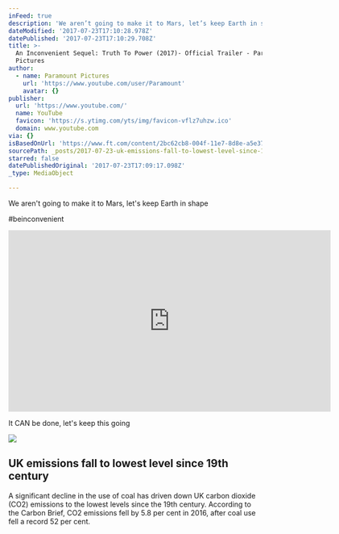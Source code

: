 ```yaml
---
inFeed: true
description: 'We aren’t going to make it to Mars, let’s keep Earth in shape'
dateModified: '2017-07-23T17:10:28.978Z'
datePublished: '2017-07-23T17:10:29.708Z'
title: >-
  An Inconvenient Sequel: Truth To Power (2017)- Official Trailer - Paramount
  Pictures
author:
  - name: Paramount Pictures
    url: 'https://www.youtube.com/user/Paramount'
    avatar: {}
publisher:
  url: 'https://www.youtube.com/'
  name: YouTube
  favicon: 'https://s.ytimg.com/yts/img/favicon-vflz7uhzw.ico'
  domain: www.youtube.com
via: {}
isBasedOnUrl: 'https://www.ft.com/content/2bc62cb8-004f-11e7-8d8e-a5e3738f9ae4'
sourcePath: _posts/2017-07-23-uk-emissions-fall-to-lowest-level-since-19th-century.md
starred: false
datePublishedOriginal: '2017-07-23T17:09:17.098Z'
_type: MediaObject

---
```

We aren't going to make it to Mars, let's keep Earth in shape

\#beinconvenient

<iframe src="https://cdn.embedly.com/widgets/media.html?src=https%3A%2F%2Fwww.youtube.com%2Fembed%2FhuX1bmfdkyA%3Ffeature%3Doembed&amp;url=http%3A%2F%2Fwww.youtube.com%2Fwatch%3Fv%3DhuX1bmfdkyA&amp;image=https%3A%2F%2Fi.ytimg.com%2Fvi%2FhuX1bmfdkyA%2Fhqdefault.jpg&amp;key=a715cf41cc93453ca338d350cd26f87b&amp;type=text%2Fhtml&amp;schema=youtube" width="640" height="360" scrolling="no" frameborder="0" allowfullscreen="" style=""></iframe>

It CAN be done, let's keep this going

<article style=""><img src="https://imgflo.herokuapp.com/graph/2b2431f8e7ba7b0/6d4ae8c3414453ab79d815b74ed93f1a/croprotate.jpg?cropheight=856&amp;cropwidth=647&amp;degrees=0&amp;input=http%3A%2F%2Fwww.climateactionprogramme.org%2Fimages%2Fsite%2FCA1617.jpg&amp;x=0&amp;y=32" /><h1>UK emissions fall to lowest level since 19th century</h1><p>A significant decline in the use of coal has driven down UK carbon dioxide (CO2) emissions to the lowest levels since the 19th century. According to the Carbon Brief, CO2 emissions fell by 5.8 per cent in 2016, after coal use fell a record 52 per cent.</p></article>